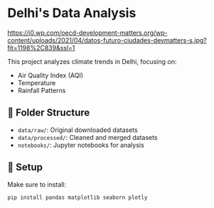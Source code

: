 # Delhi's Data Analysis
https://i0.wp.com/oecd-development-matters.org/wp-content/uploads/2021/04/datos-futuro-ciudades-devmatters-s.jpg?fit=1198%2C839&ssl=1

This project analyzes climate trends in Delhi, focusing on:
- Air Quality Index (AQI)
- Temperature 
- Rainfall Patterns

## 📁 Folder Structure
- `data/raw/`: Original downloaded datasets
- `data/processed/`: Cleaned and merged datasets
- `notebooks/`: Jupyter notebooks for analysis

## 🔧 Setup
Make sure to install:
```bash
pip install pandas matplotlib seaborn plotly
